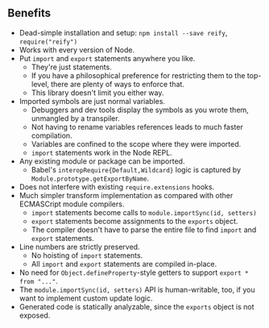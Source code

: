 Benefits
---
* Dead-simple installation and setup: `npm install --save reify`, `require("reify")`
* Works with every version of Node.
* Put `import` and `export` statements anywhere you like.
  * They're just statements.
  * If you have a philosophical preference for restricting them to the top-level, there are plenty of ways to enforce that.
  * This library doesn't limit you either way.
* Imported symbols are just normal variables.
  * Debuggers and dev tools display the symbols as you wrote them, unmangled by a transpiler.
  * Not having to rename variables references leads to much faster compilation.
  * Variables are confined to the scope where they were imported.
  * `import` statements work in the Node REPL.
* Any existing module or package can be imported.
  * Babel's `interopRequire{Default,Wildcard}` logic is captured by `Module.prototype.getExportByName`.
* Does not interfere with existing `require.extensions` hooks.
* Much simpler transform implementation as compared with other ECMASCript module compilers.
  * `import` statements become calls to `module.importSync(id, setters)`
  * `export` statements become assignments to the `exports` object.
  * The compiler doesn't have to parse the entire file to find `import` and `export` statements.
* Line numbers are strictly preserved.
  * No hoisting of `import` statements.
  * All `import` and `export` statements are compiled in-place.
* No need for `Object.defineProperty`-style getters to support `export * from "..."`.
* The `module.importSync(id, setters)` API is human-writable, too, if you want to implement custom update logic.
* Generated code is statically analyzable, since the `exports` object is not exposed.
